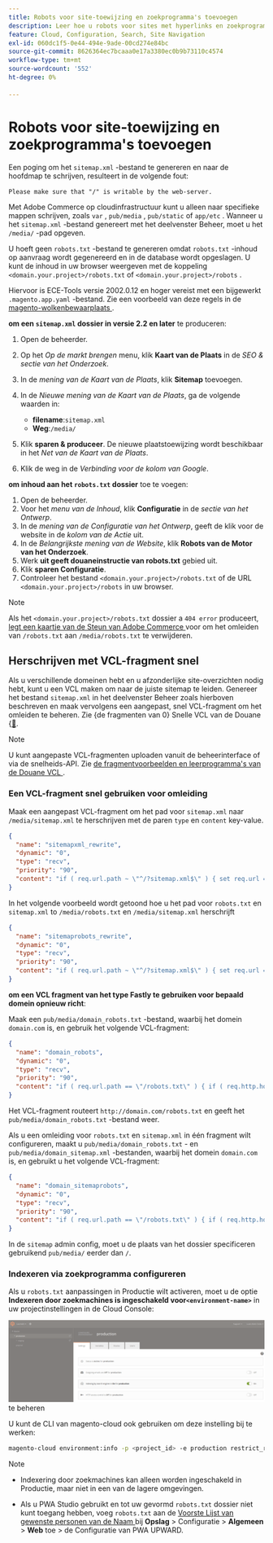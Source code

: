```yaml
---
title: Robots voor site-toewijzing en zoekprogramma's toevoegen
description: Leer hoe u robots voor sites met hyperlinks en zoekprogramma's aan Adobe Commerce kunt toevoegen op cloudinfrastructuur.
feature: Cloud, Configuration, Search, Site Navigation
exl-id: 060dc1f5-0e44-494e-9ade-00cd274e84bc
source-git-commit: 8626364ec7bcaaa0e17a3380ec0b9b73110c4574
workflow-type: tm+mt
source-wordcount: '552'
ht-degree: 0%

---
```


# Robots voor site-toewijzing en zoekprogramma&#39;s toevoegen

Een poging om het `sitemap.xml` -bestand te genereren en naar de hoofdmap te schrijven, resulteert in de volgende fout:

```
Please make sure that "/" is writable by the web-server.
```

Met Adobe Commerce op cloudinfrastructuur kunt u alleen naar specifieke mappen schrijven, zoals `var` , `pub/media` , `pub/static` of `app/etc` . Wanneer u het `sitemap.xml` -bestand genereert met het deelvenster Beheer, moet u het `/media/` -pad opgeven.

U hoeft geen `robots.txt` -bestand te genereren omdat `robots.txt` -inhoud op aanvraag wordt gegenereerd en in de database wordt opgeslagen. U kunt de inhoud in uw browser weergeven met de koppeling `<domain.your.project>/robots.txt` of `<domain.your.project>/robots` .

Hiervoor is ECE-Tools versie 2002.0.12 en hoger vereist met een bijgewerkt `.magento.app.yaml` -bestand. Zie een voorbeeld van deze regels in de [ magento-wolkenbewaarplaats ](https://github.com/magento/magento-cloud/blob/master/.magento.app.yaml#L43-L49).

**om een `sitemap.xml` dossier in versie 2.2 en later** te produceren:

1. Open de beheerder.
1. Op het _Op de markt brengen_ menu, klik **Kaart van de Plaats** in de _SEO &amp; sectie van het Onderzoek_.
1. In de _mening van de Kaart van de Plaats_, klik **Sitemap** toevoegen.
1. In de _Nieuwe mening van de Kaart van de Plaats_, ga de volgende waarden in:

   - **filename**:`sitemap.xml`
   - **Weg**:`/media/`

1. Klik **sparen &amp; produceer**. De nieuwe plaatstoewijzing wordt beschikbaar in het _Net van de Kaart van de Plaats_.
1. Klik de weg in de _Verbinding voor de kolom van Google_.

**om inhoud aan het `robots.txt` dossier** toe te voegen:

1. Open de beheerder.
1. Voor het _menu van de Inhoud_, klik **Configuratie** in de _sectie van het Ontwerp_.
1. In de _mening van de Configuratie van het Ontwerp_, geeft de klik **&#x200B;**&#x200B;voor de website in de _kolom van de Actie_ uit.
1. In de _Belangrijkste mening van de Website_, klik **Robots van de Motor van het Onderzoek**.
1. Werk **uit geeft douaneinstructie van robots.txt** gebied uit.
1. Klik **sparen Configuratie**.
1. Controleer het bestand `<domain.your.project>/robots.txt` of de URL `<domain.your.project>/robots` in uw browser.

>[!NOTE]
>
>Als het `<domain.your.project>/robots.txt` dossier a `404 error` produceert, [ legt een kaartje van de Steun van Adobe Commerce ](https://experienceleague.adobe.com/docs/commerce-knowledge-base/kb/help-center-guide/magento-help-center-user-guide.html#submit-ticket) voor om het omleiden van `/robots.txt` aan `/media/robots.txt` te verwijderen.

## Herschrijven met VCL-fragment snel

Als u verschillende domeinen hebt en u afzonderlijke site-overzichten nodig hebt, kunt u een VCL maken om naar de juiste sitemap te leiden. Genereer het bestand `sitemap.xml` in het deelvenster Beheer zoals hierboven beschreven en maak vervolgens een aangepast, snel VCL-fragment om het omleiden te beheren. Zie {de fragmenten van 0} Snelle VCL van de Douane &lbrace;[&#128279;](../cdn/fastly-vcl-custom-snippets.md).

>[!NOTE]
>
> U kunt aangepaste VCL-fragmenten uploaden vanuit de beheerinterface of via de snelheids-API. Zie [ de fragmentvoorbeelden en leerprogramma&#39;s van de Douane VCL ](../cdn/fastly-vcl-custom-snippets.md#example-vcl-snippet-code).

### Een VCL-fragment snel gebruiken voor omleiding

Maak een aangepast VCL-fragment om het pad voor `sitemap.xml` naar `/media/sitemap.xml` te herschrijven met de paren `type` en `content` key-value.

```json
{
  "name": "sitemapxml_rewrite",
  "dynamic": "0",
  "type": "recv",
  "priority": "90",
  "content": "if ( req.url.path ~ \"^/?sitemap.xml$\" ) { set req.url = \"/media/sitemap.xml\"; }"
}
```

In het volgende voorbeeld wordt getoond hoe u het pad voor `robots.txt` en `sitemap.xml` to `/media/robots.txt` en `/media/sitemap.xml` herschrijft

```json
{
  "name": "sitemaprobots_rewrite",
  "dynamic": "0",
  "type": "recv",
  "priority": "90",
  "content": "if ( req.url.path ~ \"^/?sitemap.xml$\" ) { set req.url = \"/media/sitemap.xml\"; } else if (req.url.path ~ \"^/?robots.txt$\") { set req.url = \"/media/robots.txt\";}"
}
```

**om een VCL fragment van het type Fastly te gebruiken voor bepaald domein opnieuw richt**:

Maak een `pub/media/domain_robots.txt` -bestand, waarbij het domein `domain.com` is, en gebruik het volgende VCL-fragment:

```json
{
  "name": "domain_robots",
  "dynamic": "0",
  "type": "recv",
  "priority": "90",
  "content": "if ( req.url.path == \"/robots.txt\" ) { if ( req.http.host ~ \"(domain).com$\" ) { set req.url = \"/media/\" re.group.1 \"_robots.txt\"; }}"
}
```

Het VCL-fragment routeert `http://domain.com/robots.txt` en geeft het `pub/media/domain_robots.txt` -bestand weer.

Als u een omleiding voor `robots.txt` en `sitemap.xml` in één fragment wilt configureren, maakt u `pub/media/domain_robots.txt` - en `pub/media/domain_sitemap.xml` -bestanden, waarbij het domein `domain.com` is, en gebruikt u het volgende VCL-fragment:

```json
{
  "name": "domain_sitemaprobots",
  "dynamic": "0",
  "type": "recv",
  "priority": "90",
  "content": "if ( req.url.path == \"/robots.txt\" ) { if ( req.http.host ~ \"(domain).com$\" ) { set req.url = \"/media/\" re.group.1 \"_robots.txt\"; }} else if ( req.url.path == \"/sitemap.xml\" ) { if ( req.http.host ~ \"(domain).com$\" ) {  set req.url = \"/media/\" re.group.1 \"_sitemap.xml\"; }}"
}
```

In de `sitemap` admin config, moet u de plaats van het dossier specificeren gebruikend `pub/media/` eerder dan `/`.

### Indexeren via zoekprogramma configureren

Als u `robots.txt` aanpassingen in Productie wilt activeren, moet u de optie **Indexeren door zoekmachines is ingeschakeld voor`<environment-name>`** in uw projectinstellingen in de Cloud Console:

![ Gebruik [!DNL Cloud Console] om milieu&#39;s ](../../assets/robots-indexing-by-search-engine.png) te beheren

U kunt de CLI van magento-cloud ook gebruiken om deze instelling bij te werken:

```bash
magento-cloud environment:info -p <project_id> -e production restrict_robots false
```

>[!NOTE]
>
>- Indexering door zoekmachines kan alleen worden ingeschakeld in Productie, maar niet in een van de lagere omgevingen.
>
>- Als u PWA Studio gebruikt en tot uw gevormd `robots.txt` dossier niet kunt toegang hebben, voeg `robots.txt` aan de [ Voorste Lijst van gewenste personen van de Naam ](https://github.com/magento/magento2-upward-connector#front-name-allowlist) bij **Opslag** > Configuratie > **Algemeen** > **Web** toe > de Configuratie van PWA UPWARD.

